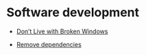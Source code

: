 # Software development


 - [Don’t Live with Broken Windows](../Don’t%20Live%20with%20Broken%20Windows/index.md)
    
 - [Remove dependencies](../Remove%20dependencies/index.md)
    
